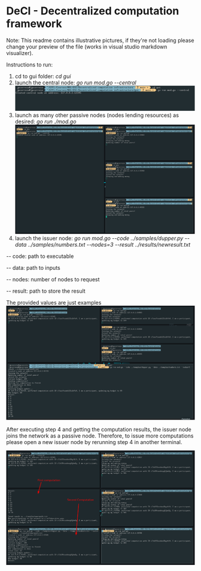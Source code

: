# DeCI - Decentralized computation framework
Note: This readme contains illustrative pictures, if they're not loading please change your preview of the file (works in visual studio markdown visualizer).

Instructions to run:
1. cd to gui folder: _cd gui_
2. launch the central node: _go run mod.go --central_
![If image is not loading please open another preview](images/central.png)
3. launch as many other passive nodes (nodes lending resources) as desired: _go run ./mod.go_
![If image is not loading please open another preview](images/other_nodes.png)
4. launch the issuer node: _go run mod.go --code ../samples/dupper.py --data ../samples/numbers.txt --nodes=3 --result ../results/newresult.txt_

-- code: path to executable 

-- data: path to inputs 

-- nodes: number of nodes to request 

-- result: path to store the result

The provided values are just examples
![If image is not loading please open another preview](images/computation.png)

After executing step 4 and getting the computation results, the issuer node joins the network as a passive node.
Therefore, to issue more computations please open a new issuer node by rerunning step 4 in another terminal.

![If image is not loading please open another preview](images/second_computation.png)
